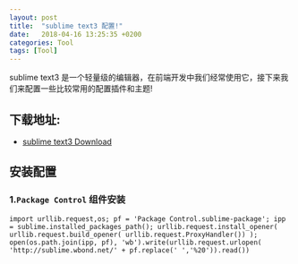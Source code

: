 ```yaml
---
layout: post
title:  "sublime text3 配置!"
date:   2018-04-16 13:25:35 +0200
categories: Tool
tags: [Tool]
---
```


sublime text3 是一个轻量级的编辑器，在前端开发中我们经常使用它，接下来我们来配置一些比较常用的配置插件和主题!
## 下载地址: 
* [sublime text3 Download](https://www.sublimetext.com/3)

## 安装配置

### 1.`Package Control` 组件安装

```
import urllib.request,os; pf = 'Package Control.sublime-package'; ipp = sublime.installed_packages_path(); urllib.request.install_opener( urllib.request.build_opener( urllib.request.ProxyHandler()) ); open(os.path.join(ipp, pf), 'wb').write(urllib.request.urlopen( 'http://sublime.wbond.net/' + pf.replace(' ','%20')).read())

```

